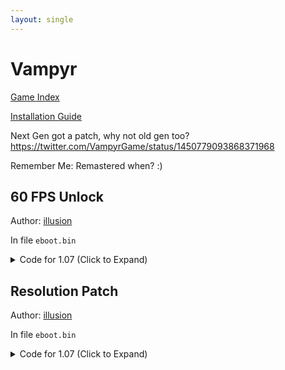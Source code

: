 ```yaml
---
layout: single
---
```


# Vampyr

[Game Index](/patch/#patches)

[Installation Guide](https://illusion0001.github.io/install-instructions/)

Next Gen got a patch, why not old gen too? https://twitter.com/VampyrGame/status/1450779093868371968

Remember Me: Remastered when? :)

## 60 FPS Unlock

Author: [illusion](https://twitter.com/illusion0002)

In file `eboot.bin`

<details>
<summary>Code for 1.07 (Click to Expand)</summary>

{% highlight yml %}
- game: "Vampyr"
  app_ver: "01.07"
  patch_ver: "1.0"
  name: "60 FPS Unlock"
  author: "illusion"
  note:
  arch: generic_orbis
  enabled: False # Todo: move this to a separate file
  patch_list:
        - [ bytes, 0x32C3726, "EB 69" ]
{% endhighlight %}

</details>

## Resolution Patch

Author: [illusion](https://twitter.com/illusion0002)

In file `eboot.bin`

<details>
<summary>Code for 1.07 (Click to Expand)</summary>

{% highlight yml %}
- game: "Vampyr"
  app_ver: "01.07"
  patch_ver: "1.0"
  name: "Resolution Patch"
  author: "illusion"
  note: "720p for Base PS4."
  arch: generic_orbis
  enabled: False # Todo: move this to a separate file
  patch_list:
        - [ bytes, 0x3129259, "48 E8 C6 1D 1B 00 90 90" ]
        - [ bytes, 0x32DB020, "E9 89 50 05 00 C7 00 00 00 86 42 C5 F0 57 C9 C5 FA 10 00 C3" ]
# 67.0f of 1920x1080 for base.
{% endhighlight %}

</details>
